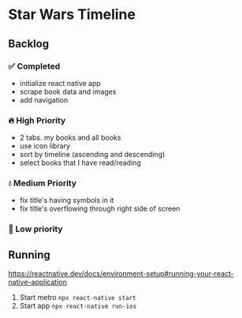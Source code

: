 # Star Wars Timeline

## Backlog

### ✅ Completed

- initialize react native app
- scrape book data and images
- add navigation

### 🔥 High Priority

- 2 tabs. my books and all books
- use icon library
- sort by timeline (ascending and descending)
- select books that I have read/reading

### 💧 Medium Priority

- fix title's having symbols in it
- fix title's overflowing through right side of screen

### 🧊 Low priority

## Running

https://reactnative.dev/docs/environment-setup#running-your-react-native-application

1. Start metro `npx react-native start`
2. Start app `npx react-native run-ios`

